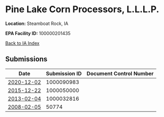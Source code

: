 # Pine Lake Corn Processors, L.L.L.P.

**Location:** Steamboat Rock, IA

**EPA Facility ID:** 100000201435

[Back to IA Index](../../index.md)

## Submissions

| Date | Submission ID | Document Control Number |
|------|--------------|-------------------------|
| [2020-12-02](submissions/1000090983.md) | 1000090983 |  |
| [2015-12-22](submissions/1000050000.md) | 1000050000 |  |
| [2013-02-04](submissions/1000032816.md) | 1000032816 |  |
| [2008-02-05](submissions/50774.md) | 50774 |  |
